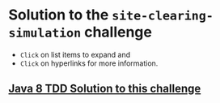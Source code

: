 # Solution to the `site-clearing-simulation` challenge

- `Click` on list items to expand and
- `Click` on hyperlinks for more information.

## [Java 8 TDD Solution to this challenge](./scs-java8/README.md)
